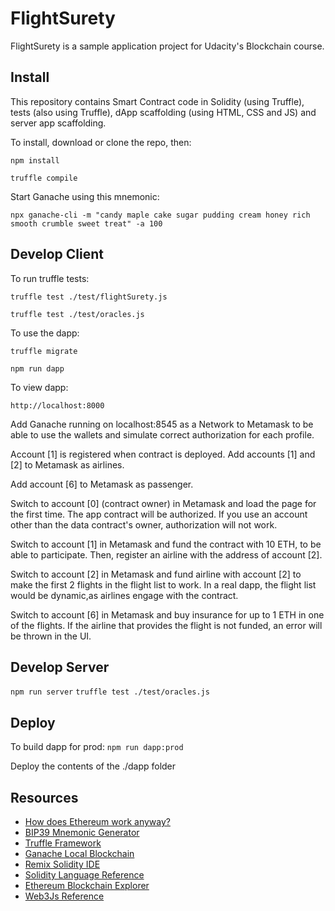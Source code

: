 # FlightSurety

FlightSurety is a sample application project for Udacity's Blockchain course.

## Install

This repository contains Smart Contract code in Solidity (using Truffle), tests (also using Truffle), dApp scaffolding (using HTML, CSS and JS) and server app scaffolding.

To install, download or clone the repo, then:

`npm install`

`truffle compile`

Start Ganache using this mnemonic:

`npx ganache-cli -m "candy maple cake sugar pudding cream honey rich smooth crumble sweet treat" -a 100`

## Develop Client

To run truffle tests:

`truffle test ./test/flightSurety.js`

`truffle test ./test/oracles.js`

To use the dapp:

`truffle migrate`

`npm run dapp`

To view dapp:

`http://localhost:8000`

Add Ganache running on localhost:8545 as a Network to Metamask to be able to use the wallets and simulate correct authorization for each profile.

Account [1] is registered when contract is deployed.
Add accounts [1] and [2] to Metamask as airlines.

Add account [6] to Metamask as passenger.

Switch to account [0] (contract owner) in Metamask and load the page for the first time. The app contract will be authorized. If you use an account other than the data contract's owner, authorization will not work.

Switch to account [1] in Metamask and fund the contract with 10 ETH, to be able to participate. Then, register an airline with the address of account [2].

Switch to account [2] in Metamask and fund airline with account [2] to make the first 2 flights in the flight list to work. In a real dapp, the flight list would be dynamic,as airlines engage with the contract.

Switch to account [6] in Metamask and buy insurance for up to 1 ETH in one of the flights. If the airline that provides the flight is not funded, an error will be thrown in the UI.

## Develop Server

`npm run server`
`truffle test ./test/oracles.js`

## Deploy

To build dapp for prod:
`npm run dapp:prod`

Deploy the contents of the ./dapp folder

## Resources

- [How does Ethereum work anyway?](https://medium.com/@preethikasireddy/how-does-ethereum-work-anyway-22d1df506369)
- [BIP39 Mnemonic Generator](https://iancoleman.io/bip39/)
- [Truffle Framework](http://truffleframework.com/)
- [Ganache Local Blockchain](http://truffleframework.com/ganache/)
- [Remix Solidity IDE](https://remix.ethereum.org/)
- [Solidity Language Reference](http://solidity.readthedocs.io/en/v0.4.24/)
- [Ethereum Blockchain Explorer](https://etherscan.io/)
- [Web3Js Reference](https://github.com/ethereum/wiki/wiki/JavaScript-API)
